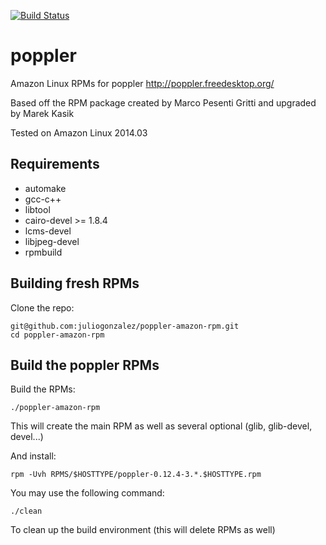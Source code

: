 [![Build Status](https://jenkins.juliogonzalez.es/job/poppler-amazon-rpm-build/badge/icon)](https://jenkins.juliogonzalez.es/job/poppler-amazon-rpm-build/)

poppler
=======

Amazon Linux RPMs for poppler <http://poppler.freedesktop.org/>

Based off the RPM package created by Marco Pesenti Gritti and upgraded by Marek Kasik

Tested on Amazon Linux 2014.03


Requirements
------------

* automake
* gcc-c++
* libtool
* cairo-devel >= 1.8.4
* lcms-devel
* libjpeg-devel
* rpmbuild


Building fresh RPMs
-------------------

Clone the repo: 

    git@github.com:juliogonzalez/poppler-amazon-rpm.git
    cd poppler-amazon-rpm

Build the poppler RPMs
---------------------

Build the RPMs:

    ./poppler-amazon-rpm

This will create the main RPM as well as several optional (glib, glib-devel, devel...)

And install:

    rpm -Uvh RPMS/$HOSTTYPE/poppler-0.12.4-3.*.$HOSTTYPE.rpm

You may use the following command:

    ./clean

To clean up the build environment (this will delete RPMs as well)
